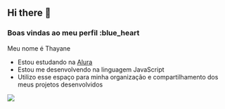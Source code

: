 ## Hi there 👋

### Boas vindas ao meu perfil :blue_heart

Meu nome é Thayane

- Estou estudando na [Alura](https://www.alura.com.br)
- Estou me desenvolvendo na linguagem JavaScript
- Utilizo esse espaço para minha organização e compartilhamento dos meus projetos desenvolvidos

![](https://www.alura.com.br)
